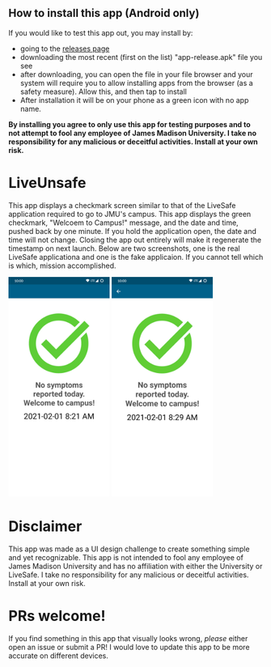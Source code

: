 ## How to install this app (Android only)
If you would like to test this app out, you may install by:
 - going to the [releases page](https://github.com/logburn/LiveUnsafe/releases)
 - downloading the most recent (first on the list) "app-release.apk" file you see
 - after downloading, you can open the file in your file browser and your system will require you to allow installing apps from the browser (as a safety measure). Allow this, and then tap to install
 - After installation it will be on your phone as a green icon with no app name.

**By installing you agree to only use this app for testing purposes and to not attempt to fool any employee of James Madison University. I take no responsibility for any malicious or deceitful activities. Install at your own risk.**

# LiveUnsafe
This app displays a checkmark screen similar to that of the LiveSafe application required to go to JMU's campus.
This app displays the green checkmark, "Welcoem to Campus!" message, and the date and time, pushed back by one minute. If you hold the application open, the date and time will not change. Closing the app out entirely will make it regenerate the timestamp on next launch.
Below are two screenshots, one is the real LiveSafe applicationa and one is the fake applicaion. If you cannot tell which is which, mission accomplished.

<img src=fake.png alt="Screenshot of fake LiveUnsafe application" title="Screenshot of fake LiveUnsafe application" width="200" /> <img src=real.png alt="Screenshot of real LiveUnsafe application" title="Screenshot of real LiveUnsafe application" width="200" />

# Disclaimer
This app was made as a UI design challenge to create something simple and yet recognizable. This app is not intended to fool any employee of James Madison University and has no affiliation with either the University or LiveSafe. I take no responsibility for any malicious or deceitful activities. Install at your own risk.

# PRs welcome!
If you find something in this app that visually looks wrong, *please* either open an issue or submit a PR! I would love to update this app to be more accurate on different devices.
